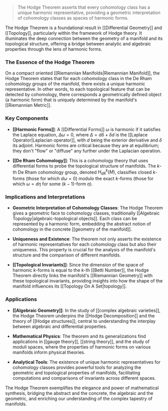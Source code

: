 > The Hodge Theorem asserts that every cohomology class has a unique harmonic representative, providing a geometric interpretation of cohomology classes as spaces of harmonic forms.

The Hodge Theorem is a foundational result in [[Differential Geometry]] and [[Topology]], particularly within the framework of Hodge theory. It illuminates the deep connection between the geometry of a manifold and its topological structure, offering a bridge between analytic and algebraic properties through the lens of harmonic forms.

### The Essence of the Hodge Theorem

On a compact oriented [[Riemannian Manifolds|Riemannian Manifold]], the Hodge Theorem states that for each cohomology class in the De Rham cohomology groups of the manifold, there exists a unique harmonic representative. In other words, to each topological feature that can be detected by cohomology, there corresponds a geometrically defined object (a harmonic form) that is uniquely determined by the manifold's [[Riemannian Metric]].

### Key Components

- **[[Harmonic Forms]]**: A [[Differential Forms]] $\omega$ is harmonic if it satisfies the Laplace equation, $\Delta \omega = 0$, where $\Delta = d\delta + \delta d$ is the [[Laplace Operator|Laplacian operator]], with $d$ being the exterior derivative and $\delta$ its adjoint. Harmonic forms are critical because they are at equilibrium; they don't "flow" or "diffuse" any further under the Laplacian operation.

- **[[De Rham Cohomology]]**: This is a cohomology theory that uses differential forms to probe the topological structure of manifolds. The $k$-th De Rham cohomology group, denoted $H^k_{\text{dR}}(M)$, classifies closed $k$-forms (those for which $d\omega = 0$) modulo the exact $k$-forms (those for which $\omega = d\eta$ for some $(k-1)$-form $\eta$).

### Implications and Interpretations

- **Geometric Interpretation of Cohomology Classes**: The Hodge Theorem gives a geometric face to cohomology classes, traditionally [[Algebraic Topology|algebraic-topological objects]]. Each class can be represented by a harmonic form, embedding the abstract notion of cohomology in the concrete [[geometry of the manifold]].

- **Uniqueness and Existence**: The theorem not only asserts the existence of harmonic representatives for each cohomology class but also their uniqueness. This property is crucial for the analysis of the manifold's structure and the comparison of different manifolds.

- **[[Topological Invariants]]**: Since the dimension of the space of harmonic $k$-forms is equal to the $k$-th [[Betti Number]], the Hodge Theorem directly links the manifold's [[Riemannian Geometry]] with these topological invariants, providing insights into how the shape of the manifold influences its [[Topology On A Set|topology]].

### Applications

- **[[Algebraic Geometry]]**: In the study of [[complex algebraic varieties]], the Hodge Theorem underpins the [[Hodge Decomposition]] and the theory of [[Hodge structures]], central to understanding the interplay between algebraic and differential properties.

- **Mathematical Physics**: The theorem and its generalizations find applications in [[gauge theory]], [[string theory]], and the study of moduli spaces, where the properties of harmonic forms on various manifolds inform physical theories.

- **Analytical Tools**: The existence of unique harmonic representatives for cohomology classes provides powerful tools for analyzing the geometric and topological properties of manifolds, facilitating computations and comparisons of invariants across different spaces.

The Hodge Theorem exemplifies the elegance and power of mathematical synthesis, bridging the abstract and the concrete, the algebraic and the geometric, and enriching our understanding of the complex tapestry of manifolds.